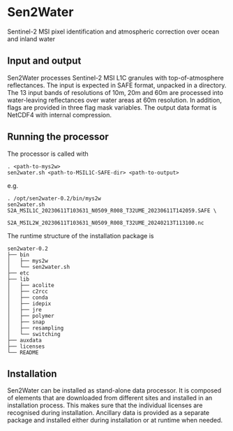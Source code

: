 # Sen2Water

Sentinel-2 MSI pixel identification and atmospheric correction over ocean and inland water

## Input and output

Sen2Water processes Sentinel-2 MSI L1C granules with top-of-atmosphere reflectances. 
The input is expected in SAFE format, unpacked in a directory.
The 13 input bands of resolutions of 10m, 20m and 60m are processed into water-leaving 
reflectances over water areas at 60m resolution. In addition, flags are provided in 
three flag mask variables. The output data format is NetCDF4 with internal compression.

## Running the processor

The processor is called with

    . <path-to-mys2w>
    sen2water.sh <path-to-MSIL1C-SAFE-dir> <path-to-output>

e.g.

    . /opt/sen2water-0.2/bin/mys2w
    sen2water.sh S2A_MSIL1C_20230611T103631_N0509_R008_T32UME_20230611T142059.SAFE \
                 S2A_MSIL2W_20230611T103631_N0509_R008_T32UME_20240213T113100.nc

The runtime structure of the installation package is

    sen2water-0.2
    ├── bin
    │   ├── mys2w
    │   └── sen2water.sh
    ├── etc
    ├── lib
    │   ├── acolite
    │   ├── c2rcc
    │   ├── conda
    │   ├── idepix
    │   ├── jre
    │   ├── polymer
    │   ├── snap
    │   ├── resampling
    │   └── switching
    ├── auxdata
    ├── licenses
    └── README

## Installation

Sen2Water can be installed as stand-alone data processor. It is composed of elements that are 
downloaded from different sites and installed in an installation process. This makes sure that 
the individual licenses are recognised during installation. Ancillary data is provided as a 
separate package and installed either during installation or at runtime when needed.


